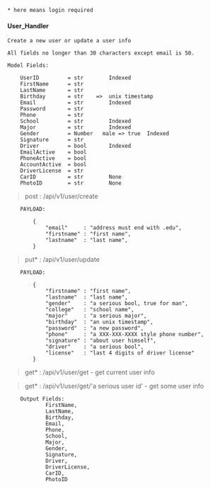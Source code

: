 ```* here means login required```

#### User_Handler

    Create a new user or update a user info

```
All fields no longer than 30 characters except email is 50.

Model Fields:

    UserID         = str        Indexed
    FirstName      = str
    LastName       = str
    Birthday       = str    =>  unix timestamp
    Email          = str        Indexed
    Password       = str
    Phone          = str
    School         = str        Indexed
    Major          = str        Indexed
    Gender         = Number   male => true  Indexed
    Signature      = str
    Driver         = bool       Indexed
    EmailActive    = bool
    PhoneActive    = bool
    AccountActive  = bool
    DriverLicense  = str
    CarID          = str        None
    PhotoID        = str        None

```

> post : /api/v1/user/create

```
    PAYLOAD:

        {
            "email"     : "address must end with .edu",
            "firstname" : "first name",
            "lastname"  : "last name",
        }

```

> put* : /api/v1/user/update

```
    PAYLOAD:
        
        {
            "firstname" : "first name",
            "lastname"  : "last name",
            "gender"    : "a serious bool, true for man",
            "college"   : "school name",
            "major"     : "a serious major",
            "birthday"  : "an unix timestamp",
            "password"  : "a new password",
            "phone"     : "a XXX-XXX-XXXX style phone number",
            "signature" : "about user himself",
            "driver"    : "a serious bool",
            "license"   : "last 4 digits of driver license"
        }

```

> get* : /api/v1/user/get   - get current user info

> get* : /api/v1/user/get/'a serious user id'   - get some user info

```
    Output Fields:
            FirstName,
            LastName,
            Birthday,
            Email,
            Phone,
            School,
            Major,
            Gender,
            Signature,
            Driver,
            DriverLicense,
            CarID,
            PhotoID
```





